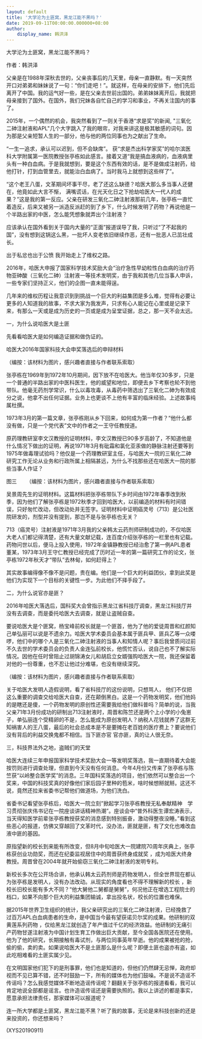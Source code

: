 ```yaml
---
layout: default
title: '大学沦为土匪窝，黑龙江能不黑吗？'
date: 2019-09-11T00:00:00.000000+08:00
author:
    display_name: 韩洪泽
---
```


大学沦为土匪窝，黑龙江能不黑吗？

作者：韩洪泽

父亲是在1988年深秋去世的，父亲丧事后的几天里，母亲一直静默。有一天突然开口对弟弟和妹妹说了一句：“你们走吧！”。就这样，在母亲的安排下，他们先后离开了中国。我的运气好一些，是在父亲去世前出国的。弟弟妹妹离开后，我就把母亲接到了国外。在国外，我们兄妹各自忙自己的学习和事业，不再关注国内的事了。

2015年，一个偶然的机会，我突然看到了一则关于香港“求是奖”的新闻, "三氧化二砷注射液和APL"几个大字跳入了我的眼帘，对我来讲这是极其敏感的词句。因为那是父亲短暂人生的一部分，他与他的两位同事也为之献出了生命。

“一生一追求，承认可以迟到，但不会缺席”。 获“求是杰出科学家奖”的哈尔滨医科大学附属第一医院教授张亭栋如此感言。接着又道“我是搞血液病的，血液病里头有一种白血病。于是我就想到，要是这个东西有效的话，是不是做成注射药，给他打针，打到血管里去，就能治白血病了。当时我马上就想到这些样了”。

“这个老王八蛋，文革期间坏事干尽，老了还这么缺德？哈医大那么多当事人还健在，他竟如此大言不惭， 满嘴谎话，在光天化日之下抢劫哈医大一代人的成果？”这是我的第一反应。父亲在研发三氧化二砷注射液那前几年，张亭栋一直忙着造反，后来又被另一派造反派赶的到了乡下，什么时候发明了药物？再说他是一个半路出家的中医，怎么能凭想象就弄出个注射液？

应该承认在国外看到关于国内大量的“正面”报道误导了我，只听过“了不起我的国”，没有想到这锅这么黑，一批坏人变老依旧继续作恶，还有一批恶人已茁壮成长。

出于私忿也出于公愤 我开始走上了维权之路。

2016年，哈医大申报了国家科学技术奖励大会“治疗急性早幼粒性白血病的治疗药物亚砷酸（三氧化二砷）注射液一等技术发明奖，由于我和其他几位当事人申诉，一些专家们坚持正义，他们的企图一直未能得逞。

几年来的维权历程让我意识到到挑战一个巨大的利益集团是多么难，觉得有必要让更多的人知道我的故事，不求大家为我发声，只求有心人能记在心里或是记录下来，有那么一天或是成为历史的一页或是成为呈堂证据，总之，那一天不会太远。

一，为什么说哈医大是土匪

先看看哈医大是如何编造证据和做伪证的。

哈医大2016年国家科技大会申奖落选后的申辩材料

（编按：该材料为图片，感兴趣者直接与作者联系索取）

张亭栋在1969年到1972年10月期间，因下放不在哈医大。他当年仅30多岁，只是一个普通的半路出家的中医科医生，他的威望和地位，即便去乡下考察也轮不到他带队。他毫无药剂学常识，什么以毒攻毒，从毒药中筛选出了三氧化二砷为有效成分之说，他拿不出任何证据。业务上也更谈不上他有丰富的临床经验。上述故事纯属杜撰。

1973年3月的第一篇文章，张亭栋刚从乡下回来，如何成为第一作者？“他什么都没有做，只是一个党代表”文中的作者之一王守任教授道。

原药理教研室李文汉教授的证明材料，李文汉教授已90多岁高龄了，不知道他是什么情况下做出的证明，再说1971年3月有砒霜和氯化亚汞做的静脉注射还要等到1975年做毒理试验吗？他仅是一个药理教研室主任，与哈医大一院的三氧化二砷研究工作无论从业务和行政所属上相隔甚远，为什么不找那些还在哈医大一院的那些当事人作证？

图三  　　（编按：该材料为图片，感兴趣者直接与作者联系索取）

吴景周先生的证明材料。这篇材料把张亭栋带队下乡时间由1972年春季改到秋季，因为他们了解张亭栋是1972秋季才回到哈医大，以前编造的材料有时间错误，只好匆忙改动，但改动处并无签字。证明材料中证明癌灵号（713）是公社医院研发的，剂型并没有提到，那岂不是与张亭栋也无关？

713（癌灵号）注射液是1971年3月我的父亲韩太云药剂师研制成功的，不仅哈医大老人们都记得清楚，还有大量文献记载，连百度介绍张亭栋的一栏里也有记载。药物问世以后，便马上投入使用，1972年金镇静教授已经治愈了第一例APL患者董某，1973年3月王守仁教授已经完成了历时近一年的第一篇研究工作的论文，张亭栋1972年秋天才“带队”去林甸，如何赶得上？

其实故事编得像不像不是问题，贵在编。他们是一个巨大的利益团伙，拿到此奖是他们为实现下一个目标的关键性一步。为此他们不择手段了。

二，为什么说官亦是匪？

2016年哈医大落选后，国科奖大会曾指示黑龙江省科技厅调查，黑龙江科技厅并没有去调查，而是委托哈医大去调查，就是让盗贼自查。

要说哈医大是个匪窝，杨宝峰前校长就是一个匪首，他为了他的爱徒周晋和红颜知己单弘丽可以说是不遗余力。哈医大学术委员会基本属于匪兵甲、匪兵乙等一众喽啰，他们中的哪个人是三氧化二砷注射液的当事人和知情人呢？事后我曾质问过前不久去世的学术委员会的负责人金连弘前校长，他慌忙否认，说自己也不了解实际情况。因他在任时曾阻止过胡锦涛女儿和胡启立女婿强购哈医大一院，我还保留着对他的一份尊重，也不忍让他过分难堪，也没有继续深究。

（编按：该材料为图片，感兴趣者直接与作者联系索取）

关于哈医大发明人造假说明，看了省科技厅的这份说明，只想骂人， 他们不仅把这么重要的调查交给哈医大自查，还在颠倒黑白。这是一个药物发明奖，他们他妈的是瞎还是傻，一个药物发明的原创性还需要我给他们做科普吗？简单的说，当我父亲71年3月份成功的研制出713注射液时，周晋和陈竺还是两个上小学的小兔崽子，单弘丽连个受精卵的不是，怎么能成为原创发明人？纳税人花钱就养了这群无知祸害人的王八蛋，最后的社会总成本是不是要摊在老百姓的医疗费上？要说他们没有背后的利益交换鬼都不相信。当下匪亦官 官亦匪，真的让人很无奈。

三，科技界法外之地，盗贼们的天堂

哈医大连续三年申报国家科学技术奖励大会一等发明奖落选，我一直期待着大会能按罚则进行调查处理，但直到今天没有任何消息。今年4月份又传来了张亭栋与陈竺获“以岭整合医学奖”的消息。三年国科奖落选的项目，他们依然可以整合出一个奖来，中国的科技奖真的好像他们家后园子里种的苞米，啥时候想掰就掰。这还不说，竟然还拉来省委书记帮他们做道场，为他们洗白。

省委书记看望张亭栋后，哈医大一院立刻”掀起学习张亭栋教授无私奉献精神　学习贯彻张庆伟书记在一院座谈讲话精神热潮”。座谈会中“普外科医生谭宏涛表示，当天得知医学前辈张亭栋教授获奖的消息感到特别振奋，激动得整夜没睡。”看到这些恶心的报道，仿佛又穿越回了文革时代，没办法，匪就是匪，有了文化也难改血液中匪的基因。

原指望新的校长到来能有所改变，但8月中旬哈医大一院建院70周年庆典上，张亭栋获创业功勋奖，而还在纪委监视居住中的周晋获终身成就奖 ，成为哈医大终身教授。周晋曾在2004年就开始偷窃三氧化二砷注射液的发明专利。

新校长多次在公开场合讲，他承认韩太云药剂师是药物发明人，但全世界现在都认为张亭栋是发明人，没有办法改动。从现实的角度看也不得不理解新的校长 ，新校长旧校长能有多大不同？“他大舅他二舅都是舅舅”，何况他正在增选工程院士的档口，如果不向那个巨大的利益集团输诚，拿出投名状，校长的位置也难保。

据2015年世界卫生组织的统计，我父亲研究出的三氧化二砷注射液，已经挽救了过百万APL白血病患者的生命，是中国当今最有望获诺贝尔奖的成果。他研制的双黄莲系列药物 ，仅给黑龙江就创造了年产值过千亿的经济效益。他研制的无痛引产药物甘遂注射液为中国计划生育工作做出巨大贡献，至今全国各医院还在使用。他为了他的研究，长期接触有毒试剂，与两位同事英年早逝。他的成果被抢的抢，偷的偷，卖的卖。如果说哈医大不是土匪那么是什么呢？即便土匪也盗亦有盗，如此吃相难看的土匪实属少见。

在文明国家他们犯下的是刑事罪，他们也是知道的，但他们仍然肆无忌惮，政府却视而不见已算不错，还不时鼓励一下，所有的媒体也为他们鼓噪。不是说不造谣不传谣吗？怎么我感觉媒体不断地造谣传谣呢？翻翻关于张亭栋的报道看看，我可以肯定地说全部都是谣言。也许造谣传谣还是需要执照的。我以上讲述的都是事实，愿意承担法律责任，那家媒体可以报道呢？

连一所大学都是土匪窝，黑龙江能不黑？听了我的故事，无论是来科技创新的还是来投资的，你还想来吗？

(XYS20190911)

